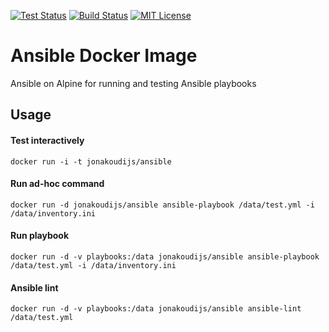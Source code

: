 [![Test Status](https://img.shields.io/circleci/project/github/jonakoudijs/docker-ansible.svg?label=test)](https://circleci.com/gh/jonakoudijs/docker-ansible)
[![Build Status](https://img.shields.io/docker/build/jonakoudijs/ansible.svg?label=build)](https://hub.docker.com/r/jonakoudijs/ansible)
[![MIT License](https://img.shields.io/badge/license-MIT-blue.svg)](LICENSE)

# Ansible Docker Image

Ansible on Alpine for running and testing Ansible playbooks

## Usage

#### Test interactively
```
docker run -i -t jonakoudijs/ansible
```
#### Run ad-hoc command
```
docker run -d jonakoudijs/ansible ansible-playbook /data/test.yml -i /data/inventory.ini
```
#### Run playbook
```
docker run -d -v playbooks:/data jonakoudijs/ansible ansible-playbook /data/test.yml -i /data/inventory.ini
```
#### Ansible lint
```
docker run -d -v playbooks:/data jonakoudijs/ansible ansible-lint /data/test.yml
```
